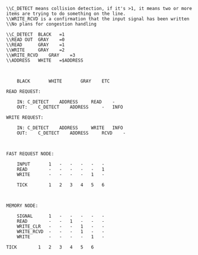 	\\C_DETECT means collision detection, if it's >1, it means two or more items are trying to do something on the line.
	\\WRITE_RCVD is a confirmation that the input signal has been written
	\\No plans for congestion handling

	\\C_DETECT	BLACK	=1
	\\READ OUT	GRAY	=0
	\\READ		GRAY	=1
	\\WRITE		GRAY	=2
	\\WRITE_RCVD	GRAY	=3
	\\ADDRESS	WHITE	=$ADDRESS



		BLACK		WHITE		GRAY	ETC

	READ REQUEST:
	
 		IN:	C_DETECT	ADDRESS		READ	-
		OUT:	C_DETECT	ADDRESS		-	INFO

	WRITE REQUEST:
	
		IN:	C_DETECT	ADDRESS		WRITE	INFO
		OUT:	C_DETECT	ADDRESS		RCVD	-



	FAST REQUEST NODE:

		INPUT 		1	-	-	-	-	-
		READ 		-	-	-	-	-	1
		WRITE		-	-	-	-	1	-
	
		TICK		1	2	3	4	5	6



	MEMORY NODE:

		SIGNAL		1	-	-	-	-	-
		READ		-	-	1	-	-	-
		WRITE_CLR	-	-	-	1	-	-
		WRITE_RCVD	-	-	-	1	-	-
		WRITE		-	-	-	-	1	-
	
	TICK		1	2	3	4	5	6
